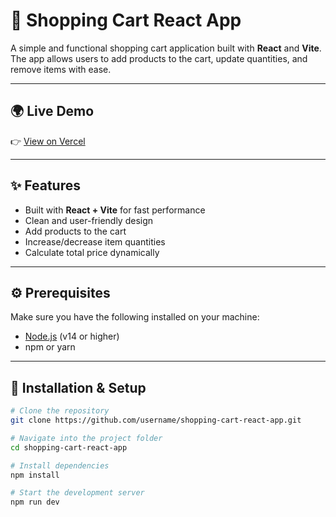 # 🛒 Shopping Cart React App

A simple and functional shopping cart application built with **React** and **Vite**.  
The app allows users to add products to the cart, update quantities, and remove items with ease.

---

## 🌍 Live Demo
👉 [View on Vercel](https://your-vercel-app-url.vercel.app)

---

## ✨ Features
- Built with **React + Vite** for fast performance
- Clean and user-friendly design
- Add products to the cart
- Increase/decrease item quantities
- Calculate total price dynamically

---

## ⚙️ Prerequisites
Make sure you have the following installed on your machine:
- [Node.js](https://nodejs.org/) (v14 or higher)
- npm or yarn

---

## 🚀 Installation & Setup
```bash
# Clone the repository
git clone https://github.com/username/shopping-cart-react-app.git

# Navigate into the project folder
cd shopping-cart-react-app

# Install dependencies
npm install

# Start the development server
npm run dev
